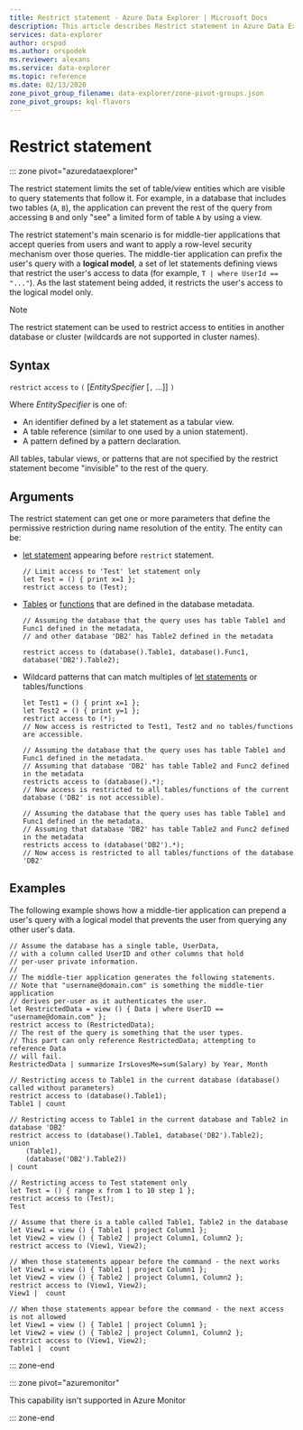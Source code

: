 ```yaml
---
title: Restrict statement - Azure Data Explorer | Microsoft Docs
description: This article describes Restrict statement in Azure Data Explorer.
services: data-explorer
author: orspod
ms.author: orspodek
ms.reviewer: alexans
ms.service: data-explorer
ms.topic: reference
ms.date: 02/13/2020
zone_pivot_group_filename: data-explorer/zone-pivot-groups.json
zone_pivot_groups: kql-flavors
---
```

# Restrict statement

::: zone pivot="azuredataexplorer"

The restrict statement limits the set of table/view entities which are
visible to query statements that follow it. For example, in a database that
includes two tables (`A`, `B`), the application can prevent the rest
of the query from accessing `B` and only "see" a limited form of
table `A` by using a view.

The restrict statement's main scenario is for
middle-tier applications that accept queries from users and want to
apply a row-level security mechanism over those queries. 
The middle-tier application can prefix the user's query with a **logical model**, 
a set of let statements defining views that restrict the user's access
to data (for example, `T | where UserId == "..."`). As the last statement
being added, it restricts the user's access to the logical model only.

> [!NOTE]
> The restrict statement can be used to restrict access to entities in another database or cluster (wildcards are not supported in cluster names).

## Syntax

`restrict` `access` `to` `(` [*EntitySpecifier* [`,` ...]] `)`

Where *EntitySpecifier* is one of:
* An identifier defined by a let statement as a tabular view.
* A table reference (similar to one used by a union statement).
* A pattern defined by a pattern declaration.

All tables, tabular views, or patterns that are not specified by the restrict
statement become "invisible" to the rest of the query. 

## Arguments

The restrict statement can get one or more parameters that define the permissive restriction during name resolution of the entity. 
The entity can be:
* [let statement](./letstatement.md) appearing before `restrict` statement. 

  ```apl
  // Limit access to 'Test' let statement only
  let Test = () { print x=1 };
  restrict access to (Test);
  ```

* [Tables](../management/tables.md) or [functions](../management/functions.md) that are defined in the database metadata.

    ```apl
    // Assuming the database that the query uses has table Table1 and Func1 defined in the metadata, 
    // and other database 'DB2' has Table2 defined in the metadata
    
    restrict access to (database().Table1, database().Func1, database('DB2').Table2);
    ```

* Wildcard patterns that can match multiples of [let statements](./letstatement.md) or tables/functions  

    ```apl
    let Test1 = () { print x=1 };
    let Test2 = () { print y=1 };
    restrict access to (*);
    // Now access is restricted to Test1, Test2 and no tables/functions are accessible.

    // Assuming the database that the query uses has table Table1 and Func1 defined in the metadata.
    // Assuming that database 'DB2' has table Table2 and Func2 defined in the metadata
    restricts access to (database().*);
    // Now access is restricted to all tables/functions of the current database ('DB2' is not accessible).

    // Assuming the database that the query uses has table Table1 and Func1 defined in the metadata.
    // Assuming that database 'DB2' has table Table2 and Func2 defined in the metadata
    restricts access to (database('DB2').*);
    // Now access is restricted to all tables/functions of the database 'DB2'
    ```

## Examples

The following example shows how a middle-tier application can prepend a user's query
with a logical model that prevents the user from querying any other user's data.

```apl
// Assume the database has a single table, UserData,
// with a column called UserID and other columns that hold
// per-user private information.
//
// The middle-tier application generates the following statements.
// Note that "username@domain.com" is something the middle-tier application
// derives per-user as it authenticates the user.
let RestrictedData = view () { Data | where UserID == "username@domain.com" };
restrict access to (RestrictedData);
// The rest of the query is something that the user types.
// This part can only reference RestrictedData; attempting to reference Data
// will fail.
RestrictedData | summarize IrsLovesMe=sum(Salary) by Year, Month
```

```apl
// Restricting access to Table1 in the current database (database() called without parameters)
restrict access to (database().Table1);
Table1 | count

// Restricting access to Table1 in the current database and Table2 in database 'DB2'
restrict access to (database().Table1, database('DB2').Table2);
union 
    (Table1),
    (database('DB2').Table2))
| count

// Restricting access to Test statement only
let Test = () { range x from 1 to 10 step 1 };
restrict access to (Test);
Test
 
// Assume that there is a table called Table1, Table2 in the database
let View1 = view () { Table1 | project Column1 };
let View2 = view () { Table2 | project Column1, Column2 };
restrict access to (View1, View2);
 
// When those statements appear before the command - the next works
let View1 = view () { Table1 | project Column1 };
let View2 = view () { Table2 | project Column1, Column2 };
restrict access to (View1, View2);
View1 |  count
 
// When those statements appear before the command - the next access is not allowed
let View1 = view () { Table1 | project Column1 };
let View2 = view () { Table2 | project Column1, Column2 };
restrict access to (View1, View2);
Table1 |  count
```

::: zone-end

::: zone pivot="azuremonitor"

This capability isn't supported in Azure Monitor

::: zone-end
